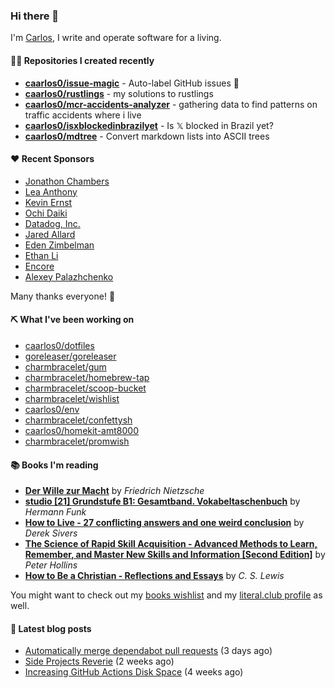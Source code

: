 ### Hi there 👋

I'm [Carlos](https://caarlos0.dev), I write and operate software for a living.

#### 👨‍💻 Repositories I created recently
- **[caarlos0/issue-magic](https://github.com/caarlos0/issue-magic)** - Auto-label GitHub issues 🦀
- **[caarlos0/rustlings](https://github.com/caarlos0/rustlings)** - my solutions to rustlings
- **[caarlos0/mcr-accidents-analyzer](https://github.com/caarlos0/mcr-accidents-analyzer)** - gathering data to find patterns on traffic accidents where i live
- **[caarlos0/isxblockedinbrazilyet](https://github.com/caarlos0/isxblockedinbrazilyet)** - Is 𝕏 blocked in Brazil yet?
- **[caarlos0/mdtree](https://github.com/caarlos0/mdtree)** - Convert markdown lists into ASCII trees


#### ❤️ Recent Sponsors
- [Jonathon Chambers](https://github.com/FFCoder)
- [Lea Anthony](https://github.com/leaanthony)
- [Kevin Ernst](https://github.com/ernstki)
- [Ochi Daiki](https://github.com/ddddddO)
- [Datadog, Inc.](https://github.com/DataDog)
- [Jared Allard](https://github.com/jaredallard)
- [Eden Zimbelman](https://github.com/zimeg)
- [Ethan Li](https://github.com/ethanjli)
- [Encore](https://github.com/encoredev)
- [Alexey Palazhchenko](https://github.com/AlekSi)

Many thanks everyone! 🙏

#### ⛏️ What I've been working on

- [caarlos0/dotfiles](https://github.com/caarlos0/dotfiles)
- [goreleaser/goreleaser](https://github.com/goreleaser/goreleaser)
- [charmbracelet/gum](https://github.com/charmbracelet/gum)
- [charmbracelet/homebrew-tap](https://github.com/charmbracelet/homebrew-tap)
- [charmbracelet/scoop-bucket](https://github.com/charmbracelet/scoop-bucket)
- [charmbracelet/wishlist](https://github.com/charmbracelet/wishlist)
- [caarlos0/env](https://github.com/caarlos0/env)
- [charmbracelet/confettysh](https://github.com/charmbracelet/confettysh)
- [caarlos0/homekit-amt8000](https://github.com/caarlos0/homekit-amt8000)
- [charmbracelet/promwish](https://github.com/charmbracelet/promwish)

#### 📚 Books I'm reading
- **[Der Wille zur Macht](https://literal.club/caarlos0/book/friedrich-nietzsche-der-wille-zur-macht-5cvbc)** by _Friedrich Nietzsche_
- **[studio [21] Grundstufe B1: Gesamtband. Vokabeltaschenbuch](https://literal.club/caarlos0/book/hermann-funk-studio-21-grundstufe-b1-gesamtband-vokabeltaschenbuch-goh4l)** by _Hermann Funk_
- **[How to Live - 27 conflicting answers and one weird conclusion](https://literal.club/caarlos0/book/how-to-live-8mkzr)** by _Derek Sivers_
- **[The Science of Rapid Skill Acquisition - Advanced Methods to Learn, Remember, and Master New Skills and Information [Second Edition]](https://literal.club/caarlos0/book/peter-hollins-the-science-of-rapid-skill-acquisition-buu1b)** by _Peter Hollins_
- **[How to Be a Christian - Reflections and Essays](https://literal.club/caarlos0/book/c-s-lewis-how-to-be-a-christian-coyd5)** by _C. S. Lewis_

You might want to check out my
[books wishlist](https://www.amazon.com.br/hz/wishlist/ls/EB8P7VS717SV)
and my [literal.club profile](https://literal.club/caarlos0) as well.

#### 📄 Latest blog posts
- [Automatically merge dependabot pull requests](https://carlosbecker.com/posts/dependabot-automerge/) (3 days ago)
- [Side Projects Reverie](https://carlosbecker.com/posts/side-projects/) (2 weeks ago)
- [Increasing GitHub Actions Disk Space](https://carlosbecker.com/posts/github-actions-disk-space/) (4 weeks ago)
